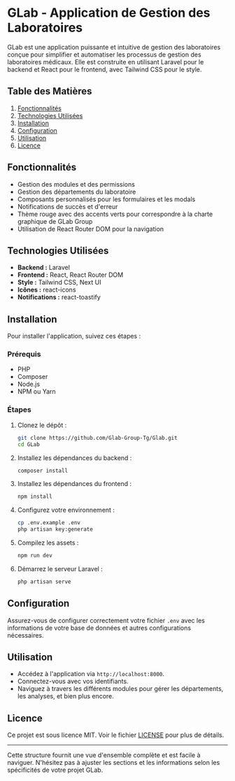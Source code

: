 # GLab - Application de Gestion des Laboratoires

GLab est une application puissante et intuitive de gestion des laboratoires conçue pour simplifier et automatiser les processus de gestion des laboratoires médicaux. Elle est construite en utilisant Laravel pour le backend et React pour le frontend, avec Tailwind CSS pour le style.

## Table des Matières

1. [Fonctionnalités](#fonctionnalités)
2. [Technologies Utilisées](#technologies-utilisées)
3. [Installation](#installation)
4. [Configuration](#configuration)
5. [Utilisation](#utilisation)
6. [Licence](#licence)

## Fonctionnalités

- Gestion des modules et des permissions
- Gestion des départements du laboratoire
- Composants personnalisés pour les formulaires et les modals
- Notifications de succès et d'erreur
- Thème rouge avec des accents verts pour correspondre à la charte graphique de GLab Group
- Utilisation de React Router DOM pour la navigation

## Technologies Utilisées

- **Backend :** Laravel
- **Frontend :** React, React Router DOM
- **Style :** Tailwind CSS, Next UI
- **Icônes :** react-icons
- **Notifications :** react-toastify

## Installation

Pour installer l'application, suivez ces étapes :

### Prérequis

- PHP
- Composer
- Node.js
- NPM ou Yarn

### Étapes

1. Clonez le dépôt :
    ```bash
    git clone https://github.com/Glab-Group-Tg/Glab.git
    cd GLab
    ```

2. Installez les dépendances du backend :
    ```bash
    composer install
    ```

3. Installez les dépendances du frontend :
    ```bash
    npm install
    ```

4. Configurez votre environnement :
    ```bash
    cp .env.example .env
    php artisan key:generate
    ```

5. Compilez les assets :
    ```bash
    npm run dev
    ```

6. Démarrez le serveur Laravel :
    ```bash
    php artisan serve
    ```

## Configuration

Assurez-vous de configurer correctement votre fichier `.env` avec les informations de votre base de données et autres configurations nécessaires.

## Utilisation

- Accédez à l'application via `http://localhost:8000`.
- Connectez-vous avec vos identifiants.
- Naviguez à travers les différents modules pour gérer les départements, les analyses, et bien plus encore.


## Licence

Ce projet est sous licence MIT. Voir le fichier [LICENSE](LICENSE) pour plus de détails.

---

Cette structure fournit une vue d'ensemble complète et est facile à naviguer. N'hésitez pas à ajuster les sections et les informations selon les spécificités de votre projet GLab.
